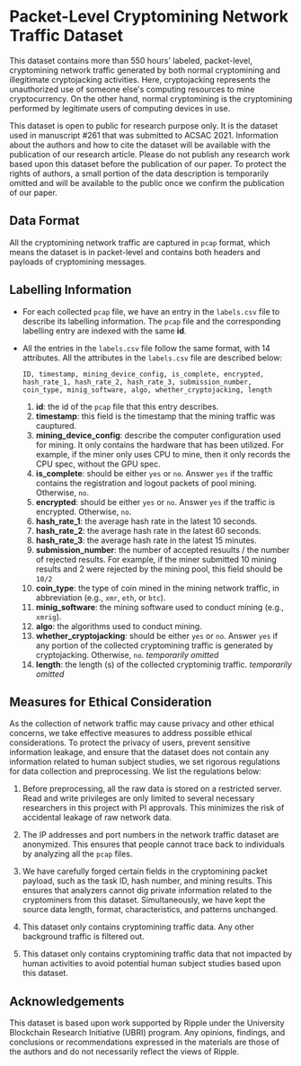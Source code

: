 # Packet-Level Cryptomining Network Traffic Dataset

This dataset contains more than 550 hours' labeled, packet-level, cryptomining network traffic generated by both normal cryptomining and illegitimate cryptojacking activities. Here, cryptojacking represents the unauthorized use of someone else's computing resources to mine cryptocurrency. On the other hand, normal cryptomining is the cryptomining performed by legitimate users of computing devices in use.

This dataset is open to public for research purpose only. It is the dataset used in manuscript #261 that was submitted to ACSAC 2021. Information about the authors and how to cite the dataset will be available with the publication of our research article. Please do not publish any research work based upon this dataset before the publication of our paper. To protect the rights of authors, a small portion of the data description is temporarily omitted and will be available to the public once we confirm the publication of our paper.

## Data Format
All the cryptomining network traffic are captured in `pcap` format, which means the dataset is in packet-level and contains both headers and payloads of cryptomining messages.
## Labelling Information

- For each collected `pcap` file, we have an entry in the `labels.csv` file to describe its labelling information. The `pcap` file and the corresponding labelling entry are indexed with the same __id__.
- All the entries in the `labels.csv` file follow the same format, with 14 attributes. All the attributes in the `labels.csv` file are described below:
   
    ```
    ID, timestamp, mining_device_config, is_complete, encrypted, hash_rate_1, hash_rate_2, hash_rate_3, submission_number, coin_type, minig_software, algo, whether_cryptojacking, length
    ``` 
    1. __id__: the id of the `pcap` file that this entry describes.
    2. __timestamp__: this field is the timestamp that the mining traffic was cauptured.
    3. __mining_device_config__: describe the computer configuration used for mining. It only contains the hardware that has been utilized. For example, if the miner only uses CPU to mine, then it only records the CPU spec, without the GPU spec.
    4. __is_complete__: should be either `yes` or `no`. Answer `yes` if the traffic contains the registration and logout packets of pool mining. Otherwise, `no`.
    5. __encrypted__: should be either `yes` or `no`. Answer `yes` if the traffic is encrypted. Otherwise, `no`.
    6. __hash_rate_1__: the average hash rate in the latest 10 seconds.
    7. __hash_rate_2__: the average hash rate in the latest 60 seconds.
    8. __hash_rate_3__: the average hash rate in the latest 15 minutes.
    9.  __submission_number__: the number of accepted resuults / the number of rejected results. For example, if the miner submitted 10 mining results and 2 were rejected by the mining pool, this field should be `10/2`
    10. __coin_type__: the type of coin mined in the mining network traffic, in abbreviation (e.g., `xmr`, `eth`, or `btc`).
    11. __minig_software__: the mining software used to conduct mining (e.g., `xmrig`).
    12. __algo__: the algorithms used to conduct mining.
    13. __whether_cryptojacking__: should be either `yes` or `no`. Answer `yes` if any portion of the collected cryptomining traffic is generated by cryptojacking. Otherwise, `no`. *temporarily omitted*
    14. __length__: the length (s) of the collected cryptominig traffic. *temporarily omitted*

## Measures for Ethical Consideration

As the collection of network traffic may cause privacy and other ethical concerns, we take effective measures to address possible ethical considerations. To protect the privacy of users, prevent sensitive information leakage, and ensure that the dataset does not contain any information related to human subject studies, we set rigorous regulations for data collection and preprocessing. We list the regulations below:

1. Before preprocessing, all the raw data is stored on a restricted server. Read and write privileges are only limited to several necessary researchers in this project with PI approvals. This minimizes the risk of accidental leakage of raw network data.
   
2. The IP addresses and port numbers in the network traffic dataset are anonymized. This ensures that people cannot trace back to individuals by analyzing all the `pcap` files.
   
3. We have carefully forged certain fields in the cryptomining packet payload, such as the task ID, hash number, and mining results. This ensures that analyzers cannot dig private information related to the cryptominers from this dataset. Simultaneously, we have kept the source data length, format, characteristics, and patterns unchanged.
   
4. This dataset only contains cryptomining traffic data. Any other background traffic is filtered out.
   
5. This dataset only contains cryptomining traffic data that not impacted by human activities to avoid potential human subject studies based upon this dataset.

## Acknowledgements
This dataset is based upon work supported by Ripple under the University Blockchain Research Initiative (UBRI) program. Any opinions, findings, and conclusions or recommendations expressed in the materials are those of the authors and do not necessarily reflect the views of Ripple.